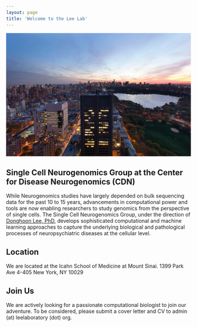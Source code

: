 ```yaml
---
layout: page
title: 'Welcome to the Lee Lab'
---
```


![ISMMS](/images/NYC-Skyline.jpg)
<br>
## Single Cell Neurogenomics Group at the Center for Disease Neurogenomics (CDN)
While Neurogenomics studies have largely depended on bulk sequencing data for the past 10 to 15 years, advancements in computational power and tools are now enabling researchers to study genomics from the perspective of single cells. The Single Cell Neurogenomics Group, under the direction of [Donghoon Lee, PhD](https://icahn.mssm.edu/profiles/donghoon-lee), develops sophisticated computational and machine learning approaches to capture the underlying biological and pathological processes of neuropsychiatric diseases at the cellular level.

## Location
We are located at the Icahn School of Medicine at Mount Sinai.
1399 Park Ave 4-405
New York, NY 10029

## Join Us
We are actively looking for a passionate computational biologist to join our adventure. To be considered, please submit a cover letter and CV to admin (at) leelaboratory (dot) org.
